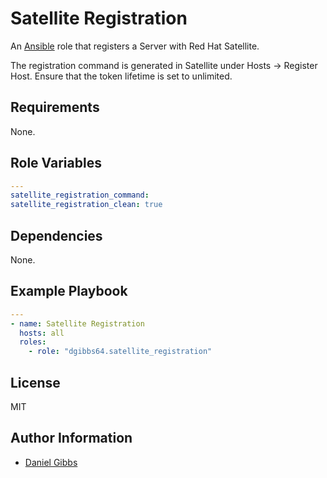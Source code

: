 # Satellite Registration

An [Ansible](https://www.ansible.com) role that registers a Server with Red Hat Satellite.

The registration command is generated in Satellite under Hosts -> Register Host. Ensure that the token lifetime is set to unlimited.
## Requirements

None.

## Role Variables

```yaml
---
satellite_registration_command:
satellite_registration_clean: true
```
## Dependencies

None.

## Example Playbook

```yaml
---
- name: Satellite Registration
  hosts: all
  roles:
    - role: "dgibbs64.satellite_registration"
```

## License

MIT

## Author Information

- [Daniel Gibbs](https://danielgibbs.co.uk)